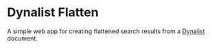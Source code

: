 Dynalist Flatten
================

A simple web app for creating flattened search results from a
[Dynalist](https://dynalist.io) document.
